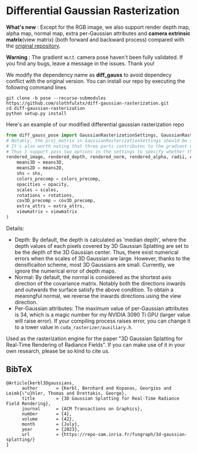 # Differential Gaussian Rasterization

**What's new** : Except for the RGB image, we also support render depth map, alpha map, normal map, extra per-Gaussian attributes and **camera extrinsic matrix**(view matrix) (both forward and backward process) compared with the [original repository](https://github.com/graphdeco-inria/diff-gaussian-rasterization).

**Warning** : The gradient w.r.t. camera pose haven't been fully validated. If you find any bugs, leave a message in the issues. Thank you!

We modify the dependency name as **diff_gauss** to avoid dependecy conflict with the original version. You can install our repo by executing the following command lines
```shell
git clone -b pose --recurse-submodules https://github.com/slothfulxtx/diff-gaussian-rasterization.git 
cd diff-gaussian-rasterization
python setup.py install
```

Here's an example of our modified differential gaussian rasterization repo
```python
from diff_gauss_pose import GaussianRasterizationSettings, GaussianRasterizer
# Notably, the proj_matrix in GaussianRasterizationSettings should be set as the real projection_matrix (intrinsic matrix), not the full_proj_transform which combines both the extrinsic and instrinsic matrixes
# It's also worth noting that three parts contributes to the gradient of loss w.r.t. camera view matrix, including mean2D, cov2D, and SH coefficients. For the last two part, computing the gradients may slow down the coverage speed of camera pose. 
# Thus I support pass two options in the settings to specify whether these two parts is computed during backward, namely enable_cov_grad and enable_sh_grad.
rendered_image, rendered_depth, rendered_norm, rendered_alpha, radii, extra = rasterizer(
    means3D = means3D,
    means2D = means2D,
    shs = shs,
    colors_precomp = colors_precomp,
    opacities = opacity,
    scales = scales,
    rotations = rotations,
    cov3D_precomp = cov3D_precomp,
    extra_attrs = extra_attrs,
    viewmatrix = viewmatrix
)
```

Details: 

- Depth: By default, the depth is calculated as 'median depth', where the depth values of each pixels covered by 3D Gaussian Splatting are set to be the depth of the 3D Gaussian center. Thus, there exist numerical errors when the scales of 3D Gaussian are large. However, thanks to the densificaiton scheme, most 3D Gaussians are small. Currently, we ignore the numerical error of depth maps. 
- Normal: By default, the normal is considered as the shortest axis direction of the covariance matrix. Notably both the directions inwards and outwards the surface satisfy the above condition. To obtain a meaningful normal, we reverse the inwards directions using the view direction. 
- Per-Gaussian attributes: The maximum value of per-Gaussian attributes is 34, which is a magic number for my NVIDIA 3090 Ti GPU (larger value will raise error). If your compiling process raises error, you can change it to a lower value in `cuda_rasterizer/auxiliary.h`.

Used as the rasterization engine for the paper "3D Gaussian Splatting for Real-Time Rendering of Radiance Fields". If you can make use of it in your own research, please be so kind to cite us.

<section class="section" id="BibTeX">
  <div class="container is-max-desktop content">
    <h2 class="title">BibTeX</h2>
    <pre><code>@Article{kerbl3Dgaussians,
      author       = {Kerbl, Bernhard and Kopanas, Georgios and Leimk{\"u}hler, Thomas and Drettakis, George},
      title        = {3D Gaussian Splatting for Real-Time Radiance Field Rendering},
      journal      = {ACM Transactions on Graphics},
      number       = {4},
      volume       = {42},
      month        = {July},
      year         = {2023},
      url          = {https://repo-sam.inria.fr/fungraph/3d-gaussian-splatting/}
}</code></pre>
  </div>
</section>
